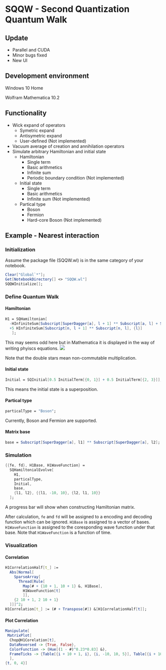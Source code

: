 # SQQW - Second Quantization Quantum Walk
## Update
* Parallel and CUDA
* Minor bugs fixed
* New UI

## Development environment
Windows 10 Home

Wolfram Mathematica 10.2

## Functionality
* Wick expand of operators
  * Symetric expand
  * Antisymetric expand
  * User-defined (Not implemented)
* Vacuum average of creation and annihilation operators
* Simulate arbitrary Hamiltonian and initial state
  * Hamiltonian
    * Single term
    * Basic arithmetics
    * Infinite sum
    * Periodic boundary condition (Not implemented)
  * Initial state
    * Single term
    * Basic arithmetics
    * Infinite sum  (Not implemented)
  * Partical type
    * Boson
    * Fermion
    * Hard-core Boson (Not implemented)

## Example - Nearest interaction
### Initialization
Assume the package file (SQQW.wl) is in the same category of your notebook.
```Mathematica
Clear["Global`*"];
Get[NotebookDirectory[] <> "SQQW.wl"]
SQQWInitialize[];
```

### Define Quantum Walk
#### Hamiltonian
```Mathematica
H1 = SQHamiltonian[
  -HInfiniteSum[Subscript[SuperDagger[a], l + 1] ** Subscript[a, l] + Subscript[SuperDagger[a], l] ** Subscript[a, l + 1], {l}]
  +5 HInfiniteSum[Subscript[n, l + 1] ** Subscript[n, l], {l}]
   ];
```
This may seems odd here but in Mathematica it is displayed in the way of writing phyiscs equations.
![](http://luyan.in/snippet.png)

Note that the double stars mean non-commutable multiplication.

#### Initial state
```Mathematica
Initial = SQInitial[0.5 InitialTerm[{0, 1}] + 0.5 InitialTerm[{2, 3}]];
```
This means the initial state is a superposition.

#### Partical type
```Mathematica
particalType = "Boson";
```
Currently, Boson and Fermion are supported.

#### Matrix base
```Mathematica
base = Subscript[SuperDagger[a], l1] ** Subscript[SuperDagger[a], l2];
```

### Simulation
```Mathematica
{{fe, fd}, H1Base, H1WaveFunction} = 
  SQHamiltonialEvolve[
    H1, 
    particalType, 
    Initial, 
    base, 
    {l1, l2}, {{l1, -10, 10}, {l2, l1, 10}}
  ];
```
A progress bar will show when constructing Hamiltonian matrix.

After calculation, ```fe``` and ```fd``` will be assigned to a encoding and decoding function which can be ignored.
```H1Base``` is assigned to a vector of bases.
```H1WaveFunction``` is assigned to the coresponding wave function under that base. Note that ```H1WaveFunction``` is a function of time.

### Visualization
#### Correlation
```Mathematica
H1CorrelationHalf[t_] := 
  Abs[Normal[
    SparseArray[
      Thread[Rule[
        Map[# + {10 + 1, 10 + 1} &, H1Base], 
        H1WaveFunction[t]
        ]],
    {2 10 + 1, 2 10 + 1}
  ]]]^2;
H1Correlation[t_] := (# + Transpose[#]) &[H1CorrelationHalf[t]];
```

#### Plot Correlation
```Mathematica
Manipulate[
 MatrixPlot[
  Chop@H1Corelation[t],
  DataReversed -> {True, False},
  ColorFunction -> (Hue[(1 - #)^0.23*0.83] &),
  FrameTicks -> {Table[{i + 10 + 1, i}, {i, -10, 10, 5}], Table[{i + 10 + 1, i}, {i, -10, 10, 5}]}
  ],
{t, 0, 4}]
```
